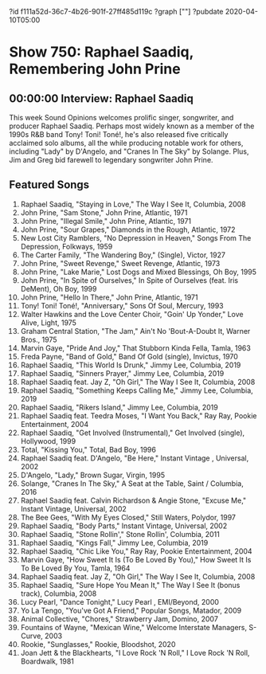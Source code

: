 ?id f111a52d-36c7-4b26-901f-27ff485d119c
?graph [""]
?pubdate 2020-04-10T05:00
# Show 750: Raphael Saadiq, Remembering John Prine



## 00:00:00 Interview: Raphael Saadiq

This week Sound Opinions welcomes prolific singer, songwriter, and producer Raphael Saadiq. Perhaps most widely known as a member of the 1990s R&B band Tony! Toni! Toné!, he's also released five critically acclaimed solo albums, all the while producing notable work for others, including "Lady" by D'Angelo, and "Cranes In The Sky" by Solange. Plus, Jim and Greg bid farewell to legendary songwriter John Prine.

## Featured Songs

1. Raphael Saadiq, "Staying in Love," The Way I See It, Columbia, 2008
1. John Prine, "Sam Stone," John Prine, Atlantic, 1971
1. John Prine, "Illegal Smile," John Prine, Atlantic, 1971
1. John Prine, "Sour Grapes," Diamonds in the Rough, Atlantic, 1972
1. New Lost City Ramblers, "No Depression in Heaven," Songs From The Depression, Folkways, 1959
1. The Carter Family, "The Wandering Boy," (Single), Victor, 1927
1. John Prine, "Sweet Revenge," Sweet Revenge, Atlantic, 1973
1. John Prine, "Lake Marie," Lost Dogs and Mixed Blessings, Oh Boy, 1995
1. John Prine, "In Spite of Ourselves," In Spite of Ourselves (feat. Iris DeMent), Oh Boy, 1999
1. John Prine, "Hello In There," John Prine, Atlantic, 1971
1. Tony! Toni! Toné!, "Anniversary," Sons Of Soul, Mercury, 1993
1. Walter Hawkins and the Love Center Choir, "Goin' Up Yonder," Love Alive, Light, 1975
1. Graham Central Station, "The Jam," Ain't No 'Bout-A-Doubt It, Warner Bros., 1975
1. Marvin Gaye, "Pride And Joy," That Stubborn Kinda Fella, Tamla, 1963
1. Freda Payne, "Band of Gold," Band Of Gold (single), Invictus, 1970
1. Raphael Saadiq, "This World Is Drunk," Jimmy Lee, Columbia, 2019
1. Raphael Saadiq, "Sinners Prayer," Jimmy Lee, Columbia, 2019
1. Raphael Saadiq feat. Jay Z, "Oh Girl," The Way I See It, Columbia, 2008
1. Raphael Saadiq, "Something Keeps Calling Me," Jimmy Lee, Columbia, 2019
1. Raphael Saadiq, "Rikers Island," Jimmy Lee, Columbia, 2019
1. Raphael Saadiq feat. Teedra Moses, "I Want You Back," Ray Ray, Pookie Entertainment, 2004
1. Raphael Saadiq, "Get Involved (Instrumental)," Get Involved (single), Hollywood, 1999
1. Total, "Kissing You," Total, Bad Boy, 1996
1. Raphael Saadiq feat. D'Angelo, "Be Here," Instant Vintage , Universal, 2002
1. D'Angelo, "Lady," Brown Sugar, Virgin, 1995
1. Solange, "Cranes In The Sky," A Seat at the Table, Saint / Columbia, 2016
1. Raphael Saadiq feat. Calvin Richardson & Angie Stone, "Excuse Me," Instant Vintage, Universal, 2002
1. The Bee Gees, "With My Eyes Closed," Still Waters, Polydor, 1997
1. Raphael Saadiq, "Body Parts," Instant Vintage, Universal, 2002
1. Raphael Saadiq, "Stone Rollin'," Stone Rollin', Columbia, 2011
1. Raphael Saadiq, "Kings Fall," Jimmy Lee, Columbia, 2019
1. Raphael Saadiq, "Chic Like You," Ray Ray, Pookie Entertainment, 2004
1. Marvin Gaye, "How Sweet It Is (To Be Loved By You)," How Sweet It Is To Be Loved By You, Tamla, 1964
1. Raphael Saadiq feat. Jay Z, "Oh Girl," The Way I See It, Columbia, 2008
1. Raphael Saadiq, "Sure Hope You Mean It," The Way I See It (bonus track), Columbia, 2008
1. Lucy Pearl, "Dance Tonight," Lucy Pearl , EMI/Beyond, 2000
1. Yo La Tengo, "You've Got A Friend," Popular Songs, Matador, 2009
1. Animal Collective, "Chores," Strawberry Jam, Domino, 2007
1. Fountains of Wayne, "Mexican Wine," Welcome Interstate Managers, S-Curve, 2003
1. Rookie, "Sunglasses," Rookie, Bloodshot, 2020
1. Joan Jett & the Blackhearts, "I Love Rock 'N Roll," I Love Rock 'N Roll, Boardwalk, 1981